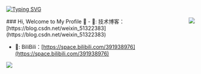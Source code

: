 <!--   my-ticker -->    

[![Typing SVG](https://readme-typing-svg.herokuapp.com?color=%2336BCF7&center=true&vCenter=true&width=600&lines=Hi+there+👋👋👋,+I+am+JehanRio;+Welcome+to+My+Profile!;Started+from+the+bottom;Always+learning+new+things+and+Always+loving+computer+)](https://git.io/typing-svg)
</p>

<img align="right" src="https://github-readme-stats.vercel.app/api?username=neowho&show_icons=true&icon_color=CE1D2D&text_color=718096&bg_color=ffffff&hide_title=true" />
### Hi, Welcome to My Profile  🌅
- 📘: 技术博客：[https://blog.csdn.net/weixin_51322383](https://blog.csdn.net/weixin_51322383)

- 🎸:  BiliBili：[https://space.bilibili.com/391938976](https://space.bilibili.com/391938976)

![](assets/Bottom_down.svg)
